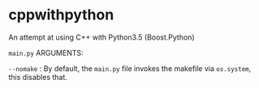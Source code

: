 # cppwithpython
An attempt at using C++ with Python3.5 (Boost.Python) 

`main.py` ARGUMENTS:

`--nomake` : By default, the `main.py` file invokes the makefile via `os.system`, this disables that.
